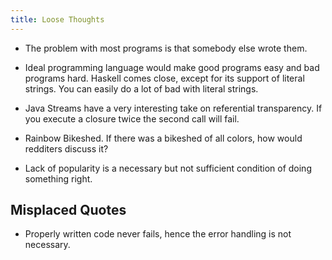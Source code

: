```yaml
---
title: Loose Thoughts
---
```


* The problem with most programs is that somebody else wrote them.

* Ideal programming language would make good programs easy and bad programs hard.
  Haskell comes close, except for its support of literal strings.  You can easily do a lot of bad with literal strings.

* Java Streams have a very interesting take on referential transparency. 
  If you execute a closure twice the second call will fail.

* Rainbow Bikeshed.  If there was a bikeshed of all colors, how would redditers discuss it?   

* Lack of popularity is a necessary but not sufficient condition of doing something right. 


## Misplaced Quotes

* Properly written code never fails, hence the error handling is not necessary.
